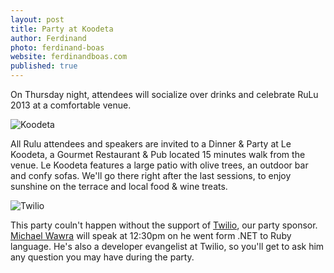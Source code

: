 ```yaml
---
layout: post
title: Party at Koodeta
author: Ferdinand
photo: ferdinand-boas
website: ferdinandboas.com
published: true
---
```


On Thursday night, attendees will socialize over drinks and celebrate RuLu 2013 at a comfortable venue.

<img src="/assets/img/koodeta-collage-500.png" alt="Koodeta" class="blog-thumb">

All Rulu attendees and speakers are invited to a Dinner & Party at Le Koodeta, a Gourmet Restaurant & Pub located 15 minutes walk from the venue. Le Koodeta features a large patio with olive trees, an outdoor bar and confy sofas.
We'll go there right after the last sessions, to enjoy sunshine on the terrace and local food & wine treats.

<img src="/assets/img/sponsors/twilio.png" alt="Twilio" class="blog-thumb">

This party couln't happen without the support of [Twilio](http://rulu.eu/sponsors/), our party sponsor.
[Michael Wawra](http://rulu.eu/talks/#michael) will speak at 12:30pm on he went form .NET to Ruby language.
He's also a developer evangelist at Twilio, so you'll get to ask him any question you may have during the party.
